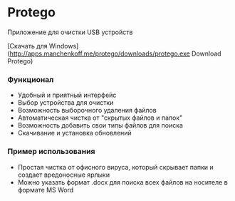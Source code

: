 # Protego

Приложение для очистки USB устройств

[Скачать для Windows](http://apps.manchenkoff.me/protego/downloads/protego.exe Download Protego)

### Функционал 

- Удобный и приятный интерфейс
- Выбор устройства для очистки
- Возможность выборочного удаления файлов
- Автоматическая чистка от "скрытых файлов и папок"
- Возможность добавить свои типы файлов для поиска
- Скачивание и установка обновлений

### Пример использования

- Простая чистка от офисного вируса, который скрывает папки и создает вредоносные ярлыки
- Можно указать формат .docx для поиска всех файлов на носителе в формате MS Word
